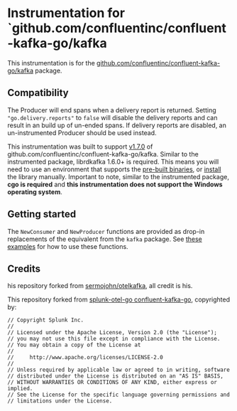 # Instrumentation for `github.com/confluentinc/confluent-kafka-go/kafka

This instrumentation is for the
[github.com/confluentinc/confluent-kafka-go/kafka](https://github.com/confluentinc/confluent-kafka-go)
package.

## Compatibility

The Producer will end spans when a delivery report is returned. Setting
`"go.delivery.reports"` to `false` will disable the delivery reports and can
result in an build up of un-ended spans. If delivery reports are disabled, an
un-instrumented Producer should be used instead.

This instrumentation was built to support
[v1.7.0](https://github.com/confluentinc/confluent-kafka-go/releases/tag/v1.7.0)
of github.com/confluentinc/confluent-kafka-go/kafka. Similar to the
instrumented package, librdkafka 1.6.0+ is required. This means you will need
to use an environment that supports the [pre-built
binaries](https://github.com/confluentinc/confluent-kafka-go#librdkafka), or
[install](https://github.com/confluentinc/confluent-kafka-go#installing-librdkafka)
the library manually. Important to note, similar to the instrumented package,
**cgo is required** and **this instrumentation does not support the Windows
operating system**.

## Getting started

The `NewConsumer` and `NewProducer` functions are provided as drop-in
replacements of the equivalent from the `kafka` package. See [these
examples](./example_test.go) for how to use these functions.

## Credits

his repository forked from [sermojohn/otelkafka](https://github.com/sermojohn/otelkafka), all credit is his.

This repository forked from [splunk-otel-go confluent-kafka-go](https://github.com/signalfx/splunk-otel-go/tree/main/instrumentation/github.com/confluentinc/confluent-kafka-go/kafka/splunkkafka), copyrighted by:

```
// Copyright Splunk Inc.
//
// Licensed under the Apache License, Version 2.0 (the "License");
// you may not use this file except in compliance with the License.
// You may obtain a copy of the License at
//
//     http://www.apache.org/licenses/LICENSE-2.0
//
// Unless required by applicable law or agreed to in writing, software
// distributed under the License is distributed on an "AS IS" BASIS,
// WITHOUT WARRANTIES OR CONDITIONS OF ANY KIND, either express or implied.
// See the License for the specific language governing permissions and
// limitations under the License.
```